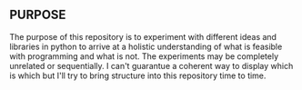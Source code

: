## PURPOSE

The purpose of this repository is to experiment with different ideas and libraries in python to arrive at a holistic understanding 
of what is feasible with programming and what is not. The experiments may be completely unrelated or sequentially. I can't guarantue
a coherent way to display which is which but I'll try to bring structure into this repository time to time.

